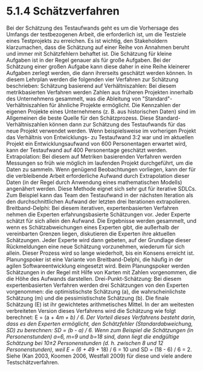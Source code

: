 # 5.1.4 Schätzverfahren

Bei der Schätzung des Testaufwands geht es um die Vorhersage des Umfangs der
testbezogenen Arbeit, die erforderlich ist, um die Testziele eines Testprojekts zu erreichen. Es
ist wichtig, den Stakeholdern klarzumachen, dass die Schätzung auf einer Reihe von
Annahmen beruht und immer mit Schätzfehlern behaftet ist. Die Schätzung für kleine
Aufgaben ist in der Regel genauer als für große Aufgaben. Bei der Schätzung einer großen
Aufgabe kann diese daher in eine Reihe kleinerer Aufgaben zerlegt werden, die dann ihrerseits
geschätzt werden können.
In diesem Lehrplan werden die folgenden vier Verfahren zur Schätzung beschrieben:
Schätzung basierend auf Verhältniszahlen: Bei diesem metrikbasierten Verfahren werden
Zahlen aus früheren Projekten innerhalb des Unternehmens gesammelt, was die Ableitung
von "Standard"-Verhältniszahlen für ähnliche Projekte ermöglicht. Die Kennzahlen der eigenen
Projekte eines Unternehmens (z. B. aus historischen Daten) sind im Allgemeinen die beste
Quelle für den Schätzprozess. Diese Standard-Verhältniszahlen können dann zur Schätzung
des Testaufwands für das neue Projekt verwendet werden. Wenn beispielsweise im
vorherigen Projekt das Verhältnis von Entwicklungs- zu Testaufwand 3:2 war und im aktuellen
Projekt ein Entwicklungsaufwand von 600 Personentagen erwartet wird, kann der
Testaufwand auf 400 Personentage geschätzt werden.
Extrapolation: Bei diesem auf Metriken basierenden Verfahren werden Messungen so früh
wie möglich im laufenden Projekt durchgeführt, um die Daten zu sammeln. Wenn genügend
Beobachtungen vorliegen, kann der für die verbleibende Arbeit erforderliche Aufwand durch
Extrapolation dieser Daten (in der Regel durch Anwendung eines mathematischen Modells)
angenähert werden. Diese Methode eignet sich sehr gut für iterative SDLCs. Zum Beispiel
kann das Team den Testaufwand in der nächsten Iteration als den durchschnittlichen Aufwand
der letzten drei Iterationen extrapolieren.
Breitband-Delphi: Bei diesem iterativen, expertenbasierten Verfahren nehmen die Experten
erfahrungsbasierte Schätzungen vor. Jeder Experte schätzt für sich allein den Aufwand. Die
Ergebnisse werden gesammelt, und wenn es Schätzabweichungen eines Experten gibt, die
außerhalb der vereinbarten Grenzen liegen, diskutieren die Experten ihre aktuellen
Schätzungen. Jeder Experte wird dann gebeten, auf der Grundlage dieser Rückmeldungen
eine neue Schätzung vorzunehmen, wiederum für sich allein. Dieser Prozess wird so lange
wiederholt, bis ein Konsens erreicht ist. Planungspoker ist eine Variante von Breitband-Delphi,
die häufig in der agilen Softwareentwicklung eingesetzt wird. Beim Planungspoker werden
Schätzungen in der Regel mit Hilfe von Karten mit Zahlen vorgenommen, die die Höhe des
Aufwands darstellen.
Drei-Punkt-Schätzung: Bei diesem expertenbasierten Verfahren werden drei Schätzungen
von den Experten vorgenommen: die optimistischste Schätzung (a), die wahrscheinlichste
Schätzung (m) und die pessimistischste Schätzung (b). Die finale Schätzung (E) ist ihr
gewichtetes arithmetisches Mittel. In der am weitesten verbreiteten Version dieses Verfahrens
wird die Schätzung wie folgt berechnet: E = (a + 4*m + b) / 6. Der Vorteil dieses Verfahrens
besteht darin, dass es den Experten ermöglicht, den Schätzfehler (Standardabweichung, SD)
zu berechnen: SD = (b - a) / 6. Wenn zum Beispiel die Schätzungen (in Personenstunden)
a=6, m=9 und b=18 sind, dann liegt die endgültige Schätzung bei 10±2 Personenstunden (d. h. zwischen 8 und 12 Personenstunden), weil E = (6 + 4*9 + 18) / 6 = 10 und SD = (18 - 6) / 6 =
2.
Siehe (Kan 2003, Koomen 2006, Westfall 2009) für diese und viele andere
Testschätzverfahren.
